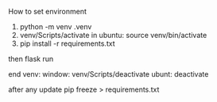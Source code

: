 How to set environment
1. python -m venv .venv
2. venv/Scripts/activate
   in ubuntu: source venv/bin/activate
3. pip install -r requirements.txt

then flask run

end venv:
   window: venv/Scripts/deactivate
   ubunt: deactivate

after any update
pip freeze > requirements.txt
